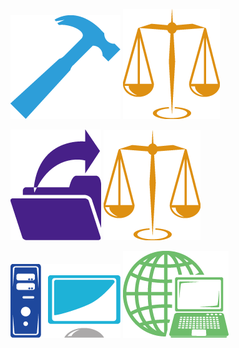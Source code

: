 ![C++学习笔记](/s_ico/cpp.png)   ![基础算法](/s_ico/al.png)

![操作系统](/s_ico/sys.png)  ![Py和人工智能基础](/s_ico/al.png)

![数据库](/s_ico/data.png)  ![网络基础](/s_ico/net.png)
